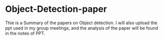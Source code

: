 # Object-Detection-paper
Thie is a Summary of the papers on Object detection.
I will also upload the ppt used in my group meetings, and the analysis of the paper will be found in the notes of PPT.

